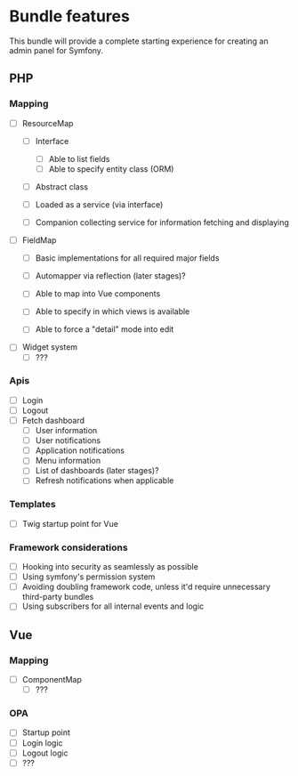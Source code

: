 # Bundle features

This bundle will provide a complete starting experience for creating an admin
panel for Symfony.

## PHP
### Mapping

- [ ] ResourceMap
  - [ ] Interface
    - [ ] Able to list fields
    - [ ] Able to specify entity class (ORM)
  - [ ] Abstract class
  - [ ] Loaded as a service (via interface)
  - [ ] Companion collecting service for information fetching and displaying


- [ ] FieldMap
  - [ ] Basic implementations for all required major fields
  - [ ] Automapper via reflection (later stages)?
  - [ ] Able to map into Vue components
  - [ ] Able to specify in which views is available
  - [ ] Able to force a "detail" mode into edit


- [ ] Widget system
  - [ ] ???
  
### Apis

- [ ] Login
- [ ] Logout
- [ ] Fetch dashboard
  - [ ] User information
  - [ ] User notifications
  - [ ] Application notifications
  - [ ] Menu information
  - [ ] List of dashboards (later stages)?
  - [ ] Refresh notifications when applicable

### Templates

- [ ] Twig startup point for Vue

### Framework considerations

- [ ] Hooking into security as seamlessly as possible
- [ ] Using symfony's permission system
- [ ] Avoiding doubling framework code, unless it'd require unnecessary third-party bundles
- [ ] Using subscribers for all internal events and logic

## Vue
### Mapping

- [ ] ComponentMap
  - [ ] ???

### OPA

- [ ] Startup point
- [ ] Login logic
- [ ] Logout logic
- [ ] ???